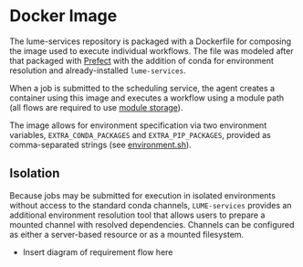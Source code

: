 # Docker Image

The lume-services repository is packaged with a Dockerfile for composing the image used to execute individual workflows. The file was modeled after that packaged with [Prefect](https://github.com/PrefectHQ/prefect/blob/1.x/Dockerfile) with the addition of conda for environment resolution and already-installed `lume-services`.

When a job is submitted to the scheduling service, the agent creates a container using this image and executes a workflow using a module path (all flows are required to use [module storage](https://docs-v1.prefect.io/api/latest/storage.html#module)).

The image allows for environment specification via two environment variables, `EXTRA_CONDA_PACKAGES` and `EXTRA_PIP_PACKAGES`, provided as comma-separated strings (see [environment.sh](https://github.com/slaclab/lume-services/blob/main/entrypoint.sh)).


## Isolation

Because jobs may be submitted for execution in isolated environments without access to the standard conda channels, `LUME-services` provides an additional environment resolution tool that allows users to prepare a mounted channel with resolved dependencies. Channels can be configured as either a server-based resource or as a mounted filesystem.


* Insert diagram of requirement flow here
